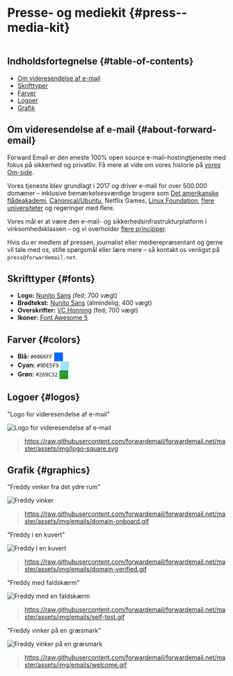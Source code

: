 # Presse- og mediekit {#press--media-kit}

<img loading="lazy" src="/img/articles/press.webp" alt="" class="rounded-lg" />

## Indholdsfortegnelse {#table-of-contents}

* [Om videresendelse af e-mail](#about-forward-email)
* [Skrifttyper](#fonts)
* [Farver](#colors)
* [Logoer](#logos)
* [Grafik](#graphics)

## Om videresendelse af e-mail {#about-forward-email}

Forward Email er den eneste 100% open source e-mail-hostingtjeneste med fokus på sikkerhed og privatliv. Få mere at vide om vores historie på [vores Om-side](/about).

Vores tjeneste blev grundlagt i 2017 og driver e-mail for over 500.000 domæner – inklusive bemærkelsesværdige brugere som [Det amerikanske flådeakademi](/blog/docs/federal-government-email-service-section-889-compliant), [Canonical/Ubuntu](/blog/docs/canonical-ubuntu-email-enterprise-case-study), Netflix Games, [Linux Foundation](/blog/docs/linux-foundation-email-enterprise-case-study), [flere universiteter](/blog/docs/alumni-email-forwarding-university-case-study) og regeringer med flere.

Vores mål er at være den e-mail- og sikkerhedsinfrastrukturplatform i virksomhedsklassen – og vi overholder [flere principper](https://forwardemail.net/blog/docs/best-quantum-safe-encrypted-email-service#principles).

Hvis du er medlem af pressen, journalist eller medierepræsentant og gerne vil tale med os, stille spørgsmål eller lære mere – så kontakt os venligst på `press@forwardemail.net`.

## Skrifttyper {#fonts}

* **Logo:** [Nunito Sans](https://fonts.google.com/specimen/Nunito+Sans) (fed; 700 vægt)
* **Brødtekst:** [Nunito Sans](https://fonts.google.com/specimen/Nunito+Sans) (almindelig; 400 vægt)
* **Overskrifter:** [VC Honning](https://verycoolstudio.com/typefaces/honey) (fed; 700 vægt)
* **Ikoner:** [Font Awesome 5](https://fontawesome.com/)

## Farver {#colors}

* **Blå:** `#0066FF` <span style="vertical-align:middle;display:inline-block;padding:10px;background:#0066FF;"></span>
* **Cyan:** `#9DE5F9` <span style="vertical-align:middle;display:inline-block;padding:10px;background:#9DE5F9;"></span>
* **Grøn:** `#269C32` <span style="vertical-align:middle;display:inline-block;padding:10px;background:#269C32;"></span>

## Logoer {#logos}

"Logo for videresendelse af e-mail"

![Logo for videresendelse af e-mail](https://raw.githubusercontent.com/forwardemail/forwardemail.net/master/assets/img/logo-square.svg)

> <https://raw.githubusercontent.com/forwardemail/forwardemail.net/master/assets/img/logo-square.svg>

## Grafik {#graphics}

"Freddy vinker fra det ydre rum"

![Freddy vinker](https://raw.githubusercontent.com/forwardemail/forwardemail.net/master/assets/img/emails/domain-onboard.gif)

> <https://raw.githubusercontent.com/forwardemail/forwardemail.net/master/assets/img/emails/domain-onboard.gif>

"Freddy i en kuvert"

![Freddy i en kuvert](https://raw.githubusercontent.com/forwardemail/forwardemail.net/master/assets/img/emails/domain-verified.gif)

> <https://raw.githubusercontent.com/forwardemail/forwardemail.net/master/assets/img/emails/domain-verified.gif>

"Freddy med faldskærm"

![Freddy med en faldskærm](https://raw.githubusercontent.com/forwardemail/forwardemail.net/master/assets/img/emails/self-test.gif)

> <https://raw.githubusercontent.com/forwardemail/forwardemail.net/master/assets/img/emails/self-test.gif>

"Freddy vinker på en græsmark"

![Freddy vinker på en græsmark](https://raw.githubusercontent.com/forwardemail/forwardemail.net/master/assets/img/emails/welcome.gif)

> <https://raw.githubusercontent.com/forwardemail/forwardemail.net/master/assets/img/emails/welcome.gif>